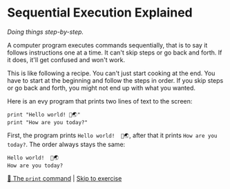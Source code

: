 # Sequential Execution Explained

_Doing things step-by-step._

A computer program executes commands sequentially, that is to say
it follows instructions one at a time. It can't skip steps or go back
and forth. If it does, it'll get confused and won't work.

This is like following a recipe. You can't just start cooking at the
end. You have to start at the beginning and follow the steps in order.
If you skip steps or go back and forth, you might not end up with what
you wanted.

Here is an evy program that prints two lines of text to the screen:

```
print "Hello world! 👋🌏"
print "How are you today?"
```

First, the program prints `Hello world!  👋🌏`, after that it prints
`How are you today?`. The order always stays the same:

```
Hello world!  👋🌏
How are you today?
```

[📖 The `print` command] | [Skip to exercise]

[📖 The `print` command]: print/print.md
[Skip to exercise]: print/README.md
